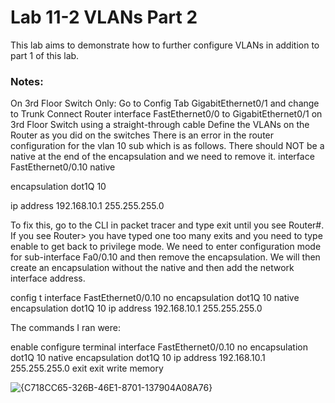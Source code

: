 # Lab 11-2 VLANs Part 2

This lab aims to demonstrate how to further configure VLANs in addition to part 1 of this lab.

### Notes:

On 3rd Floor Switch Only:
Go to Config Tab GigabitEthernet0/1 and change to Trunk
Connect Router interface FastEthernet0/0 to GigabitEthernet0/1 on 3rd Floor Switch using a straight-through cable
Define the VLANs on the Router as you did on the switches
There is an error in the router configuration for the vlan 10 sub which is as follows. There should NOT be a native at the end of the encapsulation and we need to remove it. 
interface FastEthernet0/0.10 native

encapsulation dot1Q 10 

ip address 192.168.10.1 255.255.255.0

To fix this, go to the CLI in packet tracer and type exit until you see Router#. If you see Router> you have typed one too many exits and you need to type enable to get back to privilege mode. 
We need to enter configuration mode for sub-interface Fa0/0.10 and then remove the encapsulation. We will then create an encapsulation without the native and then add the network interface address. 

config t
interface FastEthernet0/0.10
no encapsulation dot1Q 10 native
encapsulation dot1Q 10
ip address 192.168.10.1 255.255.255.0

The commands I ran were:

enable
configure terminal
interface FastEthernet0/0.10
no encapsulation dot1Q 10 native
encapsulation dot1Q 10
ip address 192.168.10.1 255.255.255.0
exit
exit
write memory


![{C718CC65-326B-46E1-8701-137904A08A76}](https://github.com/user-attachments/assets/91fd046a-034b-452e-828a-c49df0d995da)



